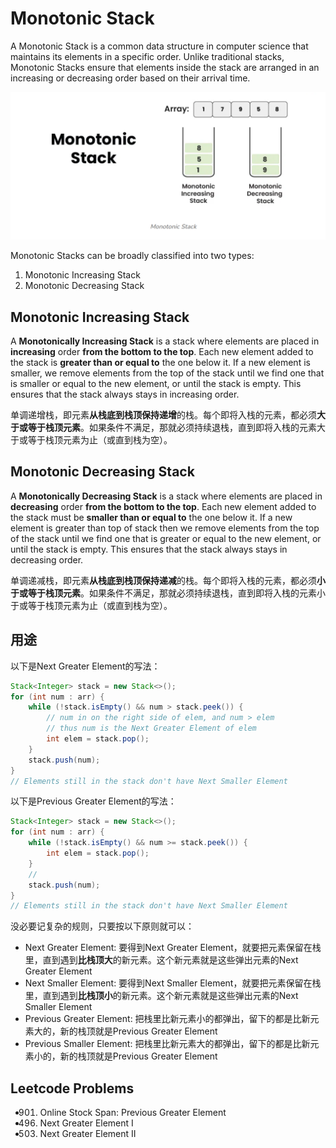 # Monotonic Stack
A Monotonic Stack is a common data structure in computer science that maintains its elements in a specific order. Unlike traditional stacks, Monotonic Stacks ensure that elements inside the stack are arranged in an increasing or decreasing order based on their arrival time. 

![](monotonic-stack.png)

Monotonic Stacks can be broadly classified into two types:

1. Monotonic Increasing Stack
2. Monotonic Decreasing Stack

## Monotonic Increasing Stack
A **Monotonically Increasing Stack** is a stack where elements are placed in **increasing** order **from the bottom to the top**. Each new element added to the stack is **greater than or equal to** the one below it. If a new element is smaller, we remove elements from the top of the stack until we find one that is smaller or equal to the new element, or until the stack is empty. This ensures that the stack always stays in increasing order.

单调递增栈，即元素**从栈底到栈顶保持递增**的栈。每个即将入栈的元素，都必须**大于或等于栈顶元素**。如果条件不满足，那就必须持续退栈，直到即将入栈的元素大于或等于栈顶元素为止（或直到栈为空）。

## Monotonic Decreasing Stack
A **Monotonically Decreasing Stack** is a stack where elements are placed in **decreasing** order **from the bottom to the top**. Each new element added to the stack must be **smaller than or equal to** the one below it. If a new element is greater than top of stack then we remove elements from the top of the stack until we find one that is greater or equal to the new element, or until the stack is empty. This ensures that the stack always stays in decreasing order.

单调递减栈，即元素**从栈底到栈顶保持递减**的栈。每个即将入栈的元素，都必须**小于或等于栈顶元素**。如果条件不满足，那就必须持续退栈，直到即将入栈的元素小于或等于栈顶元素为止（或直到栈为空）。

## 用途
以下是Next Greater Element的写法：

```java
Stack<Integer> stack = new Stack<>();
for (int num : arr) {
    while (!stack.isEmpty() && num > stack.peek()) {
        // num in on the right side of elem, and num > elem
        // thus num is the Next Greater Element of elem
        int elem = stack.pop();
    }
    stack.push(num);
}
// Elements still in the stack don't have Next Smaller Element
```

以下是Previous Greater Element的写法：

```java
Stack<Integer> stack = new Stack<>();
for (int num : arr) {
    while (!stack.isEmpty() && num >= stack.peek()) {
        int elem = stack.pop();
    }
    // 
    stack.push(num);
}
// Elements still in the stack don't have Next Smaller Element
```

没必要记复杂的规则，只要按以下原则就可以：

* Next Greater Element: 要得到Next Greater Element，就要把元素保留在栈里，直到遇到**比栈顶大**的新元素。这个新元素就是这些弹出元素的Next Greater Element
* Next Smaller Element: 要得到Next Smaller Element，就要把元素保留在栈里，直到遇到**比栈顶小**的新元素。这个新元素就是这些弹出元素的Next Smaller Element
* Previous Greater Element: 把栈里比新元素小的都弹出，留下的都是比新元素大的，新的栈顶就是Previous Greater Element
* Previous Smaller Element: 把栈里比新元素大的都弹出，留下的都是比新元素小的，新的栈顶就是Previous Greater Element

## Leetcode Problems

* 901. Online Stock Span: Previous Greater Element
* 496. Next Greater Element I
* 503. Next Greater Element II
